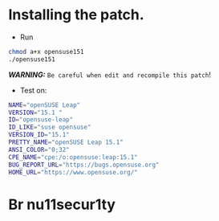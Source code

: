 # Installing the patch.
- Run 
```bash
chmod a+x opensuse151
./opensuse151
```
***WARNING:*** `Be careful when edit and recompile this patch`!

- Test on:
```bash
NAME="openSUSE Leap"
VERSION="15.1 "
ID="opensuse-leap"
ID_LIKE="suse opensuse"
VERSION_ID="15.1"
PRETTY_NAME="openSUSE Leap 15.1"
ANSI_COLOR="0;32"
CPE_NAME="cpe:/o:opensuse:leap:15.1"
BUG_REPORT_URL="https://bugs.opensuse.org"
HOME_URL="https://www.opensuse.org/"
```
# Br nu11secur1ty

